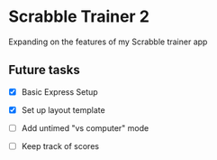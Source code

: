 # Scrabble Trainer 2

Expanding on the features of my Scrabble trainer app

## Future tasks

- [x] Basic Express Setup
- [x] Set up layout template
- [ ] Add untimed "vs computer" mode
- [ ] Keep track of scores

